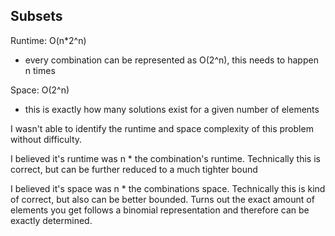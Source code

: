 ## Subsets

Runtime: O(n*2^n)
- every combination can be represented as O(2^n), this needs to happen n times

Space: O(2^n)
- this is exactly how many solutions exist for a given number of elements

I wasn't able to identify the runtime and space complexity of this problem without difficulty. 

I believed it's runtime was n * the combination's runtime. Technically this is correct, but can be further reduced 
to a much tighter bound

I believed it's space was n * the combinations space. Technically this is kind of correct, but also can be better
bounded. Turns out the exact amount of elements you get follows a binomial representation and therefore can be exactly determined.
